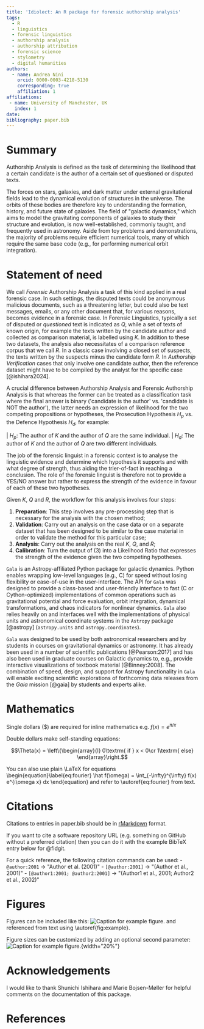 ```yaml
---
title: 'Idiolect: An R package for forensic authorship analysis'
tags:
  - R
  - linguistics
  - forensic linguistics
  - authorship analysis
  - authorship attribution
  - forensic science
  - stylometry
  - digital humanities
authors:
  - name: Andrea Nini
    orcid: 0000-0003-4218-5130
    corresponding: true
    affiliation: 1
affiliations:
 - name: University of Manchester, UK
   index: 1
date: 
bibliography: paper.bib
---
```


# Summary

Authorship Analysis is defined as the task of determining the likelihood that a certain candidate is the author of a certain set of questioned or disputed texts.

The forces on stars, galaxies, and dark matter under external gravitational fields lead to the dynamical evolution of structures in the universe. The orbits of these bodies are therefore key to understanding the formation, history, and future state of galaxies. The field of "galactic dynamics," which aims to model the gravitating components of galaxies to study their structure and evolution, is now well-established, commonly taught, and frequently used in astronomy. Aside from toy problems and demonstrations, the majority of problems require efficient numerical tools, many of which require the same base code (e.g., for performing numerical orbit integration).

# Statement of need

We call *Forensic* Authorship Analysis a task of this kind applied in a real forensic case. In such settings, the disputed texts could be anonymous malicious documents, such as a threatening letter, but could also be text messages, emails, or any other document that, for various reasons, becomes evidence in a forensic case. In Forensic Linguistics, typically a set of disputed or *questioned* text is indicated as $Q$, while a set of texts of known origin, for example the texts written by the candidate author and collected as comparison material, is labelled using $K$. In addition to these two datasets, the analysis also necessitates of a comparison reference corpus that we call $R$. In a classic case involving a closed set of suspects, the texts written by the suspects minus the candidate form $R$. In *Authorship Verification* cases that only involve one candidate author, then the reference dataset might have to be compiled by the analyst for the specific case [@ishihara2024].

A crucial difference between Authorship Analysis and Forensic Authorship Analysis is that whereas the former can be treated as a classification task where the final answer is binary ('candidate is the author' vs. 'candidate is NOT the author'), the latter needs an expression of likelihood for the two competing propositions or hypotheses, the Prosecution Hypothesis $H_p$ vs. the Defence Hypothesis $H_d$, for example:

| $H_p$: The author of $K$ and the author of $Q$ are the same individual.
| $H_d$: The author of $K$ and the author of $Q$ are two different individuals.

The job of the forensic linguist in a forensic context is to analyse the linguistic evidence and determine which hypothesis it supports and with what degree of strength, thus aiding the trier-of-fact in reaching a conclusion. The role of the forensic linguist is therefore not to provide a YES/NO answer but rather to express the strength of the evidence in favour of each of these two hypotheses.

Given $K$, $Q$ and $R$, the workflow for this analysis involves four steps:

1.  **Preparation**: This step involves any pre-processing step that is necessary for the analysis with the chosen method;
2.  **Validation**: Carry out an analysis on the case data or on a separate dataset that has been designed to be similar to the case material in order to validate the method for this particular case;
3.  **Analysis**: Carry out the analysis on the real $K$, $Q$, and $R$;
4.  **Calibration**: Turn the output of (3) into a Likelihood Ratio that expresses the strength of the evidence given the two competing hypotheses.

`Gala` is an Astropy-affiliated Python package for galactic dynamics. Python enables wrapping low-level languages (e.g., C) for speed without losing flexibility or ease-of-use in the user-interface. The API for `Gala` was designed to provide a class-based and user-friendly interface to fast (C or Cython-optimized) implementations of common operations such as gravitational potential and force evaluation, orbit integration, dynamical transformations, and chaos indicators for nonlinear dynamics. `Gala` also relies heavily on and interfaces well with the implementations of physical units and astronomical coordinate systems in the `Astropy` package [@astropy] (`astropy.units` and `astropy.coordinates`).

`Gala` was designed to be used by both astronomical researchers and by students in courses on gravitational dynamics or astronomy. It has already been used in a number of scientific publications [@Pearson:2017] and has also been used in graduate courses on Galactic dynamics to, e.g., provide interactive visualizations of textbook material [@Binney:2008]. The combination of speed, design, and support for Astropy functionality in `Gala` will enable exciting scientific explorations of forthcoming data releases from the *Gaia* mission [@gaia] by students and experts alike.

# Mathematics

Single dollars (\$) are required for inline mathematics e.g. $f(x) = e^{\pi/x}$

Double dollars make self-standing equations:

$$\Theta(x) = \left\{\begin{array}{l}
0\textrm{ if } x < 0\cr
1\textrm{ else}
\end{array}\right.$$

You can also use plain \LaTeX for equations \begin{equation}\label{eq:fourier}
\hat f(\omega) = \int_{-\infty}^{\infty} f(x) e^{i\omega x} dx
\end{equation} and refer to \autoref{eq:fourier} from text.

# Citations

Citations to entries in paper.bib should be in [rMarkdown](http://rmarkdown.rstudio.com/authoring_bibliographies_and_citations.html) format.

If you want to cite a software repository URL (e.g. something on GitHub without a preferred citation) then you can do it with the example BibTeX entry below for @fidgit.

For a quick reference, the following citation commands can be used: - `@author:2001` -\> "Author et al. (2001)" - `[@author:2001]` -\> "(Author et al., 2001)" - `[@author1:2001; @author2:2001]` -\> "(Author1 et al., 2001; Author2 et al., 2002)"

# Figures

Figures can be included like this: ![Caption for example figure.](figure.png) and referenced from text using \autoref{fig:example}.

Figure sizes can be customized by adding an optional second parameter: ![Caption for example figure.](figure.png){width="20%"}

# Acknowledgements

I would like to thank Shunichi Ishihara and Marie Bojsen-Møller for helpful comments on the documentation of this package.

# References
